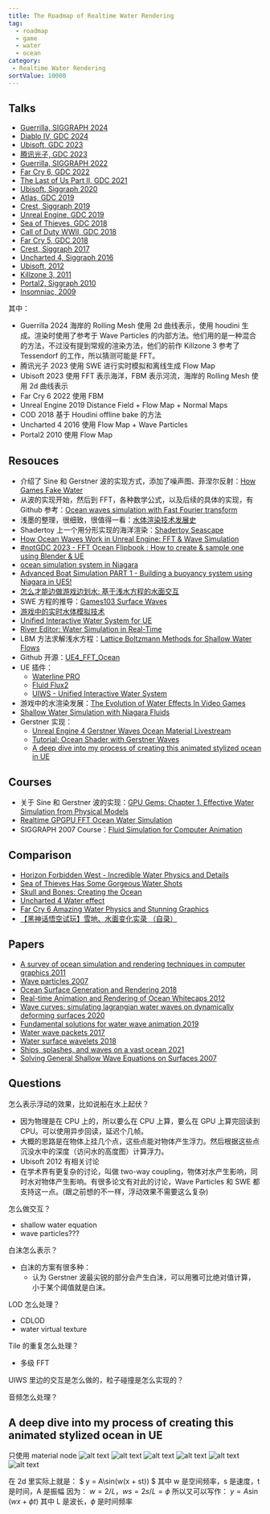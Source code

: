 ```yaml
---
title: The Roadmap of Realtime Water Rendering
tag:
  - roadmap
  - game
  - water
  - ocean
category:
 - Realtime Water Rendering
sortValue: 10000
---
```


## Talks

- [Guerrilla, SIGGRAPH 2024](https://dl.acm.org/doi/abs/10.1145/3641233.3664308)
- [Diablo IV, GDC 2024](https://gdcvault.com/play/1034779/Technical-Artist-Summit-H2O-in)
- [Ubisoft, GDC 2023](https://www.bilibili.com/video/BV1Ux4y1X7Xe)
- [腾讯光子, GDC 2023](https://gdcvault.com/play/1028829/Advanced-Graphics-Summit-Open-World)
- [Guerrilla, SIGGRAPH 2022](https://advances.realtimerendering.com/s2022/SIGGRAPH2022-Advances-Water-Malan.pdf)
- [Far Cry 6, GDC 2022](https://gdcvault.com/play/1027675/Simulating-Tropical-Weather-in-Far)
- [The Last of Us Part II, GDC 2021](https://gdcvault.com/play/1027370/Creative-and-Experimental-VFX-in)
- [Ubisoft, Siggraph 2020](https://www.youtube.com/watch?v=9qIgA2H90o0)
- [Atlas, GDC 2019](https://gdcvault.com/play/1025819/Advanced-Graphics-Techniques-Tutorial-Wakes)
- [Crest, Siggraph 2019](https://advances.realtimerendering.com/s2019/index.htm)
- [Unreal Engine, GDC 2019](https://gdcvault.com/play/1026262/Technical-Artist-Bootcamp-Distance-Fields)
- [Sea of Thieves, GDC 2018](https://www.youtube.com/watch?v=y9BOz2dFZzs)
- [Call of Duty WWII, GDC 2018](https://www.bilibili.com/video/BV1j4411A7zo)
- [Far Cry 5, GDC 2018](https://gdcvault.com/play/1025555/Advanced-Graphics-Techniques-Tutorial-Water)
- [Crest, Siggraph 2017](https://advances.realtimerendering.com/s2017/index.html)
- [Uncharted 4, Siggraph 2016](https://advances.realtimerendering.com/s2016/)
- [Ubisoft, 2012](https://www.fxguide.com/fxfeatured/assassins-creed-iii-the-tech-behind-or-beneath-the-action/)
- [Killzone 3, 2011](https://www.sidefx.com/community/guerrilla-games-killzone-3/)
- [Portal2, Siggraph 2010](https://advances.realtimerendering.com/s2010/index.html)
- [Insomniac, 2009](https://www.gamedevs.org/uploads/insomniac-water.pdf)

其中：

- Guerrilla 2024 海岸的 Rolling Mesh 使用 2d 曲线表示，使用 houdini 生成。渲染时使用了参考于 Wave Particles 的内部方法。他们用的是一种混合的方法，不过没有提到常规的渲染方法，他们的前作 Killzone 3 参考了 Tessendorf 的工作，所以猜测可能是 FFT。
- 腾讯光子 2023 使用 SWE 进行实时模拟和离线生成 Flow Map
- Ubisoft 2023 使用 FFT 表示海洋，FBM 表示河流，海岸的 Rolling Mesh 使用 2d 曲线表示
- Far Cry 6 2022 使用 FBM
- Unreal Engine 2019 Distance Field + Flow Map + Normal Maps
- COD 2018 基于 Houdini offline bake 的方法
- Uncharted 4 2016 使用 Flow Map + Wave Particles
- Portal2 2010 使用 Flow Map

## Resouces

- 介绍了 Sine 和 Gerstner 波的实现方式，添加了噪声图、菲涅尔反射：[How Games Fake Water](https://www.youtube.com/watch?v=PH9q0HNBjT4)
- 从波的实现开始，然后到 FFT，各种数学公式，以及后续的具体的实现，有 Github 参考：[Ocean waves simulation with Fast Fourier transform](https://www.youtube.com/watch?v=kGEqaX4Y4bQ)
- 浅墨的整理，很细致，很值得一看：[水体渲染技术发展史](https://github.com/QianMo/Game-Programmer-Study-Notes/tree/master/Content/%E7%9C%9F%E5%AE%9E%E6%84%9F%E6%B0%B4%E4%BD%93%E6%B8%B2%E6%9F%93%E6%8A%80%E6%9C%AF%E6%80%BB%E7%BB%93)
- Shadertoy 上一个用分形实现的海洋渲染：[Shadertoy Seascape](https://www.shadertoy.com/view/Ms2SD1)
- [How Ocean Waves Work in Unreal Engine: FFT & Wave Simulation](https://www.youtube.com/watch?v=OWiyIc2bVwM)
- [#notGDC 2023 - FFT Ocean Flipbook : How to create & sample one using Blender & UE](https://www.youtube.com/watch?v=rV6TJ7YDJY8)
- [ocean simulation system in Niagara](https://dev.epicgames.com/community/learning/tutorials/qM1o/unreal-engine-ocean-simulation)
- [Advanced Boat Simulation PART 1 - Building a buoyancy system using Niagara in UE5!](https://www.youtube.com/watch?v=hbrBCOxeLqw)
- [怎么才能边做游戏边划水: 基于浅水方程的水面交互](https://zhuanlan.zhihu.com/p/649003961)
- SWE 方程的推导：[Games103 Surface Waves](https://www.bilibili.com/video/BV12Q4y1S73g)
- [游戏中的实时水体模拟技术](https://zhuanlan.zhihu.com/p/21573239)
- [Unified Interactive Water System for UE](https://80.lv/articles/unified-interactive-water-system-for-ue/)
- [River Editor: Water Simulation in Real-Time](https://80.lv/articles/river-editor-water-simulation-in-real-time/)
- LBM 方法求解浅水方程：[Lattice Boltzmann Methods for Shallow Water Flows](https://link.springer.com/book/10.1007/978-3-662-08276-8)
- Github 开源：[UE4_FFT_Ocean](https://github.com/tigershan1130/UE4_FFT_Ocean)
- UE 插件：
  - [Waterline PRO](https://www.fab.com/listings/0c1fc983-db84-4df3-b623-03db76d552c6)
  - [Fluid Flux2](https://www.fab.com/zh-cn/listings/196c70cd-1283-4249-bf6b-c3019d1cbe11)
  - [UIWS - Unified Interactive Water System](https://www.fab.com/listings/798b269a-b760-42c5-9c2c-8e11d723d5be)
- 游戏中的水渲染发展：[The Evolution of Water Effects In Video Games](https://www.youtube.com/watch?v=JW9UZeTnVhk)
- [Shallow Water Simulation with Niagara Fluids](https://dev.epicgames.com/community/learning/tutorials/Ddwx/unreal-engine-shallow-water-simulation-with-niagara-fluids)
- Gerstner 实现：
  - [Unreal Engine 4 Gerstner Waves Ocean Material Livestream](https://www.youtube.com/watch?v=_y7Z0MbGOMw)
  - [Tutorial: Ocean Shader with Gerstner Waves](https://80.lv/articles/tutorial-ocean-shader-with-gerstner-waves)
  - [A deep dive into my process of creating this animated stylized ocean in UE](https://www.youtube.com/watch?v=UWGwq-_w08c)

## Courses

- 关于 Sine 和 Gerstner 波的实现：[GPU Gems: Chapter 1. Effective Water Simulation from Physical Models](https://developer.nvidia.com/gpugems/gpugems/part-i-natural-effects/chapter-1-effective-water-simulation-physical-models)
- [Realtime GPGPU FFT Ocean Water Simulation](https://d-nb.info/1143691342/34)
- SIGGRAPH 2007 Course：[Fluid Simulation for Computer Animation](https://www.cs.ubc.ca/~rbridson/fluidsimulation/)

## Comparison

- [Horizon Forbidden West - Incredible Water Physics and Details](https://www.youtube.com/watch?v=M3Lbyn-c7Hw)
- [Sea of Thieves Has Some Gorgeous Water Shots](https://www.youtube.com/watch?v=aGogFt4bhTM)
- [Skull and Bones: Creating the Ocean](https://www.youtube.com/watch?v=JiZ4hFgE5tE)
- [Uncharted 4 Water effect](https://www.youtube.com/watch?v=FFaXXzcr8Mc)
- [Far Cry 6 Amazing Water Physics and Stunning Graphics](https://www.youtube.com/watch?v=9d9V9jjTh3w)
- [【黑神话悟空试玩】雪地、水面变化实录 （自录）](https://www.bilibili.com/video/BV1km4y1H77a)

## Papers

- [A survey of ocean simulation and rendering techniques in computer graphics 2011](https://arxiv.org/pdf/1109.6494)
- [Wave particles 2007](http://www.cemyuksel.com/research/waveparticles/waveparticles.pdf)
- [Ocean Surface Generation and Rendering 2018](https://publik.tuwien.ac.at/files/publik_272334.pdf)
- [Real-time Animation and Rendering of Ocean Whitecaps 2012](https://inria.hal.science/hal-00967078/file/Whitecaps-presentation.pdf)
- [Wave curves: simulating lagrangian water waves on dynamically deforming surfaces 2020](https://dl.acm.org/doi/abs/10.1145/3386569.3392466)
- [Fundamental solutions for water wave animation 2019](https://dl.acm.org/doi/abs/10.1145/3306346.3323002)
- [Water wave packets 2017](https://dl.acm.org/doi/abs/10.1145/3072959.3073678)
- [Water surface wavelets 2018](https://dl.acm.org/doi/abs/10.1145/3197517.3201336)
- [Ships, splashes, and waves on a vast ocean 2021](https://dl.acm.org/doi/abs/10.1145/3478513.3480495)
- [Solving General Shallow Wave Equations on Surfaces 2007](https://faculty.cc.gatech.edu/~turk/paper_pages/2007_shallow_waves/index.html)

## Questions

怎么表示浮动的效果，比如说船在水上起伏？

- 因为物理是在 CPU 上的，所以要么在 CPU 上算，要么在 GPU 上算完回读到 CPU。可以使用异步回读，延迟个几帧。
- 大概的思路是在物体上挂几个点，这些点能对物体产生浮力。然后根据这些点沉没水中的深度（访问水的高度图）计算浮力。
- Ubisoft 2012 有相关讨论
- 在学术界有更复杂的讨论，叫做 two-way coupling，物体对水产生影响，同时水对物体产生影响。有很多论文有对此的讨论，Wave Particles 和 SWE 都支持这一点。(跟之前想的不一样，浮动效果不需要这么复杂)

怎么做交互？

- shallow water equation
- wave particles???

白沫怎么表示？

- 白沫的方案有很多种：
  - 认为 Gerstner 波最尖锐的部分会产生白沫，可以用雅可比绝对值计算，小于某个阈值就是白沫。

LOD 怎么处理？

- CDLOD
- water virtual texture

Tile 的重复怎么处理？

- 多级 FFT

UIWS 里边的交互是怎么做的，粒子碰撞是怎么实现的？

音频怎么处理？

## A deep dive into my process of creating this animated stylized ocean in UE

只使用 material node
![alt text](image.png)
![alt text](image-1.png)
![alt text](image-2.png)
![alt text](image-3.png)
![alt text](image-4.png)
![alt text](image-5.png)

在 2d 里实际上就是：
$ y = A\sin(w(x + st)) $
其中 w 是空间频率，s 是速度，t 是时间，A 是振幅
因为：
$w = 2/ L$，$ws = 2s/L = \phi$
所以又可以写作：
$y = A\sin(wx+\phi t)$
其中 L 是波长，$\phi$ 是时间频率
